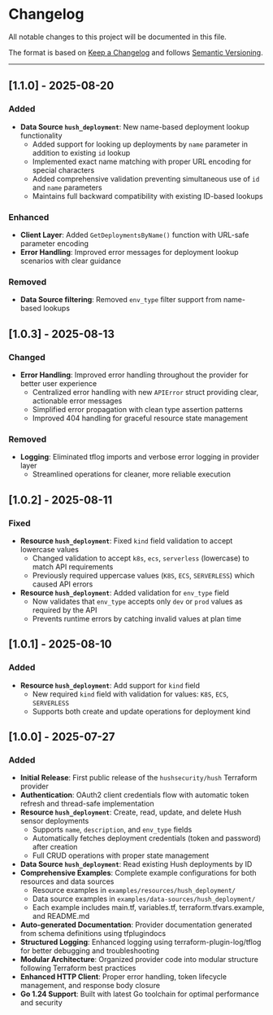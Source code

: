 # Changelog

All notable changes to this project will be documented in this file.

The format is based on [Keep a Changelog](https://keepachangelog.com/en/1.1.0/) and follows [Semantic Versioning](https://semver.org/spec/v2.0.0.html).

---

## [1.1.0] - 2025-08-20

### Added

* **Data Source `hush_deployment`**: New name-based deployment lookup functionality
  * Added support for looking up deployments by `name` parameter in addition to existing `id` lookup
  * Implemented exact name matching with proper URL encoding for special characters
  * Added comprehensive validation preventing simultaneous use of `id` and `name` parameters
  * Maintains full backward compatibility with existing ID-based lookups

### Enhanced

* **Client Layer**: Added `GetDeploymentsByName()` function with URL-safe parameter encoding
* **Error Handling**: Improved error messages for deployment lookup scenarios with clear guidance

### Removed

* **Data Source filtering**: Removed `env_type` filter support from name-based lookups

## [1.0.3] - 2025-08-13

### Changed

* **Error Handling**: Improved error handling throughout the provider for better user experience
  * Centralized error handling with new `APIError` struct providing clear, actionable error messages
  * Simplified error propagation with clean type assertion patterns
  * Improved 404 handling for graceful resource state management

### Removed

* **Logging**: Eliminated tflog imports and verbose error logging in provider layer
  * Streamlined operations for cleaner, more reliable execution

## [1.0.2] - 2025-08-11

### Fixed

* **Resource `hush_deployment`**: Fixed `kind` field validation to accept lowercase values
  * Changed validation to accept `k8s`, `ecs`, `serverless` (lowercase) to match API requirements
  * Previously required uppercase values (`K8S`, `ECS`, `SERVERLESS`) which caused API errors
* **Resource `hush_deployment`**: Added validation for `env_type` field
  * Now validates that `env_type` accepts only `dev` or `prod` values as required by the API
  * Prevents runtime errors by catching invalid values at plan time

## [1.0.1] - 2025-08-10

### Added

* **Resource `hush_deployment`**: Add support for `kind` field
  * New required `kind` field with validation for values: `K8S`, `ECS`, `SERVERLESS`
  * Supports both create and update operations for deployment kind

## [1.0.0] - 2025-07-27

### Added

* **Initial Release**: First public release of the `hushsecurity/hush` Terraform provider
* **Authentication**: OAuth2 client credentials flow with automatic token refresh and thread-safe implementation
* **Resource `hush_deployment`**: Create, read, update, and delete Hush sensor deployments
  * Supports `name`, `description`, and `env_type` fields
  * Automatically fetches deployment credentials (token and password) after creation
  * Full CRUD operations with proper state management
* **Data Source `hush_deployment`**: Read existing Hush deployments by ID
* **Comprehensive Examples**: Complete example configurations for both resources and data sources
  * Resource examples in `examples/resources/hush_deployment/`
  * Data source examples in `examples/data-sources/hush_deployment/`
  * Each example includes main.tf, variables.tf, terraform.tfvars.example, and README.md
* **Auto-generated Documentation**: Provider documentation generated from schema definitions using tfplugindocs
* **Structured Logging**: Enhanced logging using terraform-plugin-log/tflog for better debugging and troubleshooting
* **Modular Architecture**: Organized provider code into modular structure following Terraform best practices
* **Enhanced HTTP Client**: Proper error handling, token lifecycle management, and response body closure
* **Go 1.24 Support**: Built with latest Go toolchain for optimal performance and security
